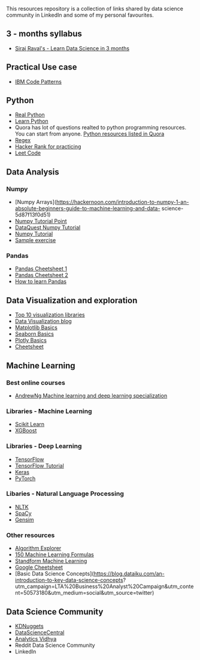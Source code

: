

This resources repository is a collection of links shared by data science community in LinkedIn and some of my personal favourites.

## 3 - months syllabus

* [Siraj Raval's - Learn Data Science in 3 months](https://github.com/llSourcell/Learn_Data_Science_in_3_Months)

## Practical Use case

* [IBM Code Patterns](https://developer.ibm.com/patterns/)

## Python

* [Real Python](https://realpython.com)
* [Learn Python](https://www.learnpython.org)
* Quora has lot of questions realted to python programming resources. You can start from anyone. [Python resources listed in 
  Quora](https://www.quora.com/How-should-I-start-learning-Python-1)
* [Regex](https://www.machinelearningplus.com/python/python-regex-tutorial-examples/)
* [Hacker Rank for practicing](https://www.hackerrank.com/domains/python?filters%5Bsubdomains%5D%5B%5D=py-introduction)
* [Leet Code](https://leetcode.com)

## Data Analysis

### Numpy

* [Numpy Arrays](https://hackernoon.com/introduction-to-numpy-1-an-absolute-beginners-guide-to-machine-learning-and-data-  science-5d87f13f0d51)
* [Numpy Tutorial Point](https://www.tutorialspoint.com/numpy/numpy_array_from_existing_data.htm)
* [DataQuest Numpy Tutorial](https://www.dataquest.io/blog/numpy-tutorial-python/)
* [Numpy Tutorial](https://www.machinelearningplus.com/python/numpy-tutorial-part1-array-python-examples/)
* [Sample exercise](https://github.com/SSaishruthi/Data_Analysis_Basics/blob/master/Data_Analysis_Basics_Numpy.ipynb)

### Pandas

* [Pandas Cheetsheet 1](https://www.dataquest.io/blog/large_files/pandas-cheat-sheet.pdf)
* [Pandas Cheetsheet 2](https://pandas.pydata.org/Pandas_Cheat_Sheet.pdf)
* [How to learn Pandas](https://medium.com/dunder-data/how-to-learn-pandas-108905ab4955)

## Data Visualization and exploration

* [Top 10 visualization libraries](https://blog.modeanalytics.com/python-data-visualization-libraries/)
* [Data Visualization blog](https://towardsdatascience.com/5-quick-and-easy-data-visualizations-in-python-with-code-a2284bae952f)
* [Matplotlib Basics](https://github.com/SSaishruthi/Data_visualization_Matplotlib)
* [Seaborn Basics](https://github.com/SSaishruthi/Data_visualization_seaborn)
* [Plotly Basics](https://github.com/SSaishruthi/Data_visualization_plotly)
* [Cheetsheet](https://python-graph-gallery.com/cheat-sheets/)


## Machine Learning

### Best online courses

* [AndrewNg Machine learning and deep learning specialization](https://www.andrewng.org/courses/)

### Libraries - Machine Learning

* [Scikit Learn](https://scikit-learn.org/stable/)
* [XGBoost](https://xgboost.readthedocs.io/en/latest/)

### Libraries - Deep Learning

* [TensorFlow](https://www.tensorflow.org)
* [TensorFlow Tutorial](https://tf.wiki/en/installation.html)
* [Keras](https://keras.io)
* [PyTorch](https://pytorch.org)

### Libaries - Natural Language Processing

* [NLTK](https://www.nltk.org)
* [SpaCy](https://spacy.io)
* [Gensim](https://radimrehurek.com/gensim/)

### Other resources

* [Algorithm Explorer](https://samrose3.github.io/algorithm-explorer/)
* [150 Machine Learning Formulas](https://drive.google.com/file/d/0B0RLknmL54khUXVrcnZkenNzN1E/view)
* [Standform Machine Learning](https://stanford.edu/%7Eshervine/teaching/cs-229.html)
* [Google Cheetsheet](https://developers.google.com/machine-learning/glossary/)
* [Basic Data Science Concepts](https://blog.dataiku.com/an-introduction-to-key-data-science-concepts? utm_campaign=LTA%20Business%20Analyst%20Campaign&utm_content=50573180&utm_medium=social&utm_source=twitter)

## Data Science Community

* [KDNuggets](https://www.kdnuggets.com/news/subscribe.html)
* [DataScienceCentral](https://www.datasciencecentral.com)
* [Analytics Vidhya](https://www.analyticsvidhya.com)
* Reddit Data Science Community
* LinkedIn

